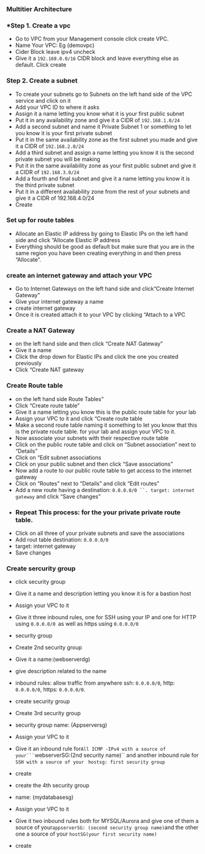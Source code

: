 ### Multitier Architecture
### *Step 1. Create a vpc
- Go to VPC from  your Management console click create VPC.
- Name Your VPC: Eg (demovpc)
- Cider Block leave ipv4 uncheck
- Give it a ```192.168.0.0/16``` CIDR block and leave everything else as default. Click create

### Step 2. Create a subnet
- To create your subnets go to Subnets on the left hand side of the VPC service and click on it
- Add your VPC ID to where it asks 
- Assign it a name letting you know what it is your first public subnet
- Put it in any availability zone and give it a CIDR of ```192.168.1.0/24```
- Add a second subnet and name it Private Subnet 1 or something to let you know it is your first private subnet
- Put it in the same availability zone as the first subnet you made and give it a CIDR of ```192.168.2.0/24```
- Add a third subnet and assign a name letting you know it is the second private subnet you will be making
- Put it in the same availability zone as your first public subnet and give it a CIDR of ```192.168.3.0/24```
- Add a fourth and final subnet and give it a name letting you know it is the third private subnet
- Put it in a different availability zone from the rest of your subnets and give it a CIDR of 192.168.4.0/24
- Create

### Set up for route tables 
- Allocate an Elastic IP address by going to Elastic IPs on the left hand side and click “Allocate Elastic IP address
- Everything should be good as default but make sure that you are in the same region you have been creating everything in and then press “Allocate”. 
### create an internet gateway and attach your VPC
- Go to Internet Gateways on the left hand side and click“Create Internet Gateway”
- Give your internet gateway a name 
- create internet gateway
- Once it is created attach it to your VPC by clicking “Attach to a VPC
### Create a NAT Gateway 
- on the left hand side and then click “Create NAT Gateway”
- Give it a name 
- Click the drop down for Elastic IPs and click the one you created previously
- Click “Create NAT gateway
### Create Route table
- on the left hand side Route Tables” 
- Click “Create route table”
- Give it a name letting you know this is the public route table for your lab
- Assign your VPC to it and click “Create route table
- Make a second route table naming it something to let you know that this is the private route table. for your lab and assign your VPC to it.
- Now associate your subnets with their respective route table
- Click on the public route table and click on “Subnet association” next to “Details”
- Click on “Edit subnet associations
- Click on your public subnet and then click “Save associations”
- Now add a route to our public route table to get access to the internet gateway
- Click on “Routes” next to “Details” and click “Edit routes”
- Add a new route having a destination: ```0.0.0.0/0 ``. target: internet gateway``` and click “Save changes”
- ### Repeat This process: for the your private private route table.
- Click on all three of your private subnets and save the associations
- Add rout table destination: ```0.0.0.0/0``` 
- target: internet gateway
- Save changes
### Create sercurity group
- click security group
- Give it a name and description letting you know it is for a bastion host
- Assign your VPC to it
- Give it three inbound rules, one for SSH using your IP and one for HTTP using ```0.0.0.0/0 ```as well as https using ```0.0.0.0/0```
- security group

- Create 2nd security group
- Give it a name:(webserverdg)
- give description related to the name
- inbound rules: allow traffic from anywhere
ssh: ```0.0.0.0/0```, http: ```0.0.0.0/0```, https: ```0.0.0.0/0```.
- create security group

- Create 3rd security group
- security group name: (Appserversg)
- Assign your VPC to it
- Give it an inbound rule for`` All ICMP -IPv4 with a source of your``` ``webserverSG:(2nd security name)``  and another inbound rule for ```SSH with a source of your ``` ```hostsg: first security group``` 
- create

- create the 4th security group
- name: (mydatabasesg)
- Assign your VPC to it
- Give it two inbound rules both for MYSQL/Aurora and give one of them a source of your```appserverSG: (second security group name)```and the other one a source of your       ```hostSG(your first security name)```
- create 








